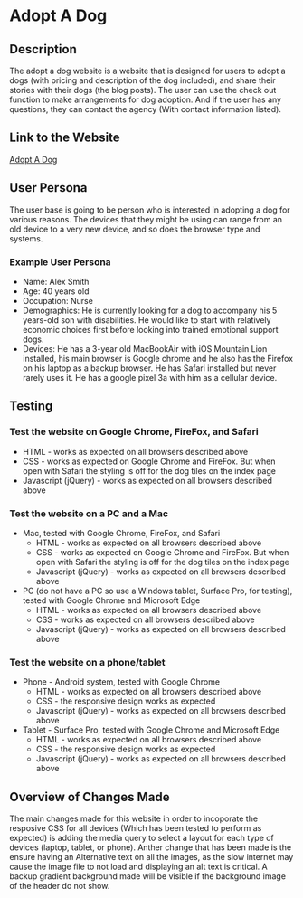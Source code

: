 # Adopt A Dog #

## Description ##

The adopt a dog website is a website that is designed for users to adopt a dogs (with pricing and description of the dog included), and share their stories with their dogs (the blog posts).  The user can use the check out function to make arrangements for dog adoption.  And if the user has any questions, they can contact the agency (With contact information listed).

## Link to the Website ##

[Adopt A Dog](https://filizlin.github.io/html200-adopt-a-dog/)

## User Persona ##

The user base is going to be person who is interested in adopting a dog for various reasons.  The devices that they might be using can range from an old device to a very new device, and so does the browser type and systems.

### Example User Persona ###
* Name: Alex Smith
* Age: 40 years old
* Occupation: Nurse
* Demographics: He is currently looking for a dog to accompany his 5 years-old son with disabilities.  He would like to start with relatively economic choices first before looking into trained emotional support dogs.
* Devices:  He has a 3-year old MacBookAir with iOS Mountain Lion installed, his main browser is Google chrome and he also has the Firefox on his laptop as a backup browser.  He has Safari installed but never rarely uses it.  He has a google pixel 3a with him as a cellular device.


## Testing ##
### Test the website on Google Chrome, FireFox, and Safari ###
* HTML - works as expected on all browsers described above
* CSS - works as expected on Google Chrome and FireFox.  But when open with Safari the styling is off for the dog tiles on the index page
* Javascript (jQuery) - works as expected on all browsers described above

### Test the website on a PC and a Mac ###
* Mac, tested with Google Chrome, FireFox, and Safari
  * HTML - works as expected on all browsers described above
  * CSS - works as expected on Google Chrome and FireFox.  But when open with Safari the styling is off for the dog tiles on the index page
  * Javascript (jQuery) - works as expected on all browsers described above
* PC (do not have a PC so use a Windows tablet, Surface Pro, for testing), tested with Google Chrome and Microsoft Edge
  * HTML - works as expected on all browsers described above
  * CSS - works as expected on all browsers described above
  * Javascript (jQuery) - works as expected on all browsers described above

### Test the website on a phone/tablet ###
* Phone - Android system, tested with Google Chrome
  * HTML - works as expected on all browsers described above
  * CSS - the responsive design works as expected
  * Javascript (jQuery) - works as expected on all browsers described above
* Tablet - Surface Pro, tested with Google Chrome and Microsoft Edge
  * HTML - works as expected on all browsers described above
  * CSS - the responsive design works as expected
  * Javascript (jQuery) - works as expected on all browsers described above

## Overview of Changes Made ##
The main changes made for this website in order to incoporate the resposive CSS for all devices (Which has been tested to perform as expected) is adding the media query to select a layout for each type of devices (laptop, tablet, or phone).  Anther change that has been made is the ensure having an Alternative text on all the images, as the slow internet may cause the image file to not load and displaying an alt text is critical.  A backup gradient background made will be visible if the background image of the header do not show.
